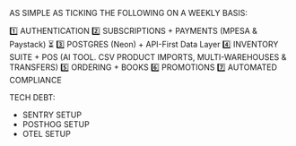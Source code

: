 AS SIMPLE AS TICKING THE FOLLOWING ON A WEEKLY BASIS:

1️⃣ AUTHENTICATION 
2️⃣ SUBSCRIPTIONS + PAYMENTS (MPESA & Paystack) ⏳
3️⃣ POSTGRES (Neon) + API-First Data Layer
4️⃣ INVENTORY SUITE + POS (AI TOOL. CSV PRODUCT IMPORTS, MULTI-WAREHOUSES & TRANSFERS)
5️⃣ ORDERING + BOOKS
6️⃣ PROMOTIONS
7️⃣ AUTOMATED COMPLIANCE

TECH DEBT:
- SENTRY SETUP
- POSTHOG SETUP
- OTEL SETUP

<!--
REST OF THE TIME SPENT IMPROVING WEBHOOKS. COZ BRUTAL TRUTH IS, THEY WILL FAIL IN PRODUCTION NO MATTER WHAT, AND MESSAGES WILL ARRIVE OUT OF ORDER AT TIMES/NET ISSUES.


What I would implement:

1. Extract error handling to utilities:
const safelyUpdateInventory = withErrorHandling(
  updateInventoryQuantity,
  'INVENTORY_UPDATE_FAILED'
);

2. Use result types instead of try/catch everywhere:
const result = await updateStock(params);
if (result.success) {
  // happy path
} else {
  logger.warn(result.error);
}

Centralize webhook processing with middleware:
const processWebhook = pipeline([
  validatePayload,
  updateMeiliSearch,
  decrementInventory,
  recordTransaction,
  createAuditLog
]);

MONITORING BULLMQ
-->
